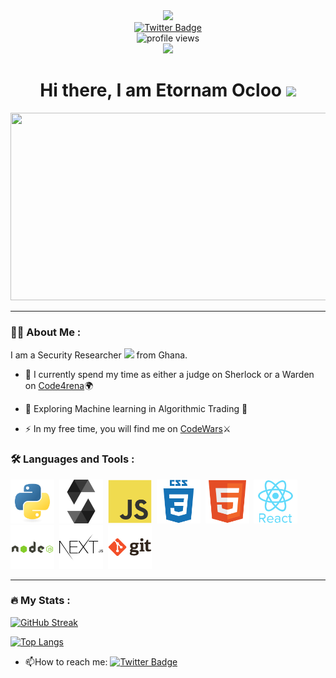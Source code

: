 <div>
  <div id="header" align="center">
    <img src="https://media.giphy.com/media/IeRdg7gLkfK1ly2mFU/giphy.gif" width="100"/>
  </div>
  <div id ="badges" align="center">
  <a href="https://twitter.com/dev0cloo">
    <img src="https://img.shields.io/badge/Twitter-blue?style=for-the-badge&logo=twitter&logoColor=white" alt="Twitter Badge"/>
  </a>
    
  </div>
  <div align="center">
    <img  src="https://komarev.com/ghpvc/?username=dev0cloo&style=for-the-badge&color=green" alt="profile views"/></br>
  <a href="https://www.codewars.com/users/dev0cloo" alt="codewars ranks">
    <img src="https://www.codewars.com/users/dev0cloo/badges/large"/></a>
    <h1>
    Hi there, I am Etornam Ocloo
    <img src="https://media.giphy.com/media/hvRJCLFzcasrR4ia7z/giphy.gif" width="30px"/>
    </h1>

  </div>
  
  <div align="center">
    <img src="https://media.giphy.com/media/dWesBcTLavkZuG35MI/giphy.gif" width="600" height="300"/>
    
  </div>

  ---

### :man_technologist: About Me :
I am a Security Researcher <img src="https://media.giphy.com/media/WUlplcMpOCEmTGBtBW/giphy.gif" width="30"> from Ghana.

  
- :speech_balloon: I currently spend my time as either a judge on Sherlock or a Warden on <a href="https://code4rena.com/">Code4rena</a>:earth_africa:

- :telescope: Exploring Machine learning in Algorithmic Trading :robot:

- :zap: In my free time, you will find me on <a href="https://www.codewars.com/users/dev0cloo">CodeWars</a>:crossed_swords:
  
  
  
  
### :hammer_and_wrench: Languages and Tools :  
  <div>
  <img src="https://github.com/devicons/devicon/blob/master/icons/python/python-original.svg" title="PYTHON" alt="PYTHON" width="70" height="70"/>&nbsp;
   <img src="https://github.com/devicons/devicon/blob/master/icons/solidity/solidity-original.svg" title="Solidity" alt="NodeJS" width="70" height="70"/>&nbsp;
  <img src="https://github.com/devicons/devicon/blob/master/icons/javascript/javascript-original.svg" title="JavaScript" alt="JavaScript" width="70" height="70"/>&nbsp;
  <img src="https://github.com/devicons/devicon/blob/master/icons/css3/css3-plain-wordmark.svg"  title="CSS3" alt="CSS" width="70" height="70"/>&nbsp;
  <img src="https://github.com/devicons/devicon/blob/master/icons/html5/html5-original.svg" title="HTML5" alt="HTML" width="70" height="70"/>&nbsp;
  <img src="https://github.com/devicons/devicon/blob/master/icons/react/react-original-wordmark.svg" title="React" alt="React" width="70" height="70"/>&nbsp;
  <img src="https://github.com/devicons/devicon/blob/master/icons/nodejs/nodejs-original-wordmark.svg" title="NodeJS" alt="NodeJS" width="70" height="70"/>&nbsp;
  <img src="https://github.com/devicons/devicon/blob/master/icons/nextjs/nextjs-original-wordmark.svg" title="NextJS" alt="Javascript" width="70" height="70"/>&nbsp;
  <img src="https://github.com/devicons/devicon/blob/master/icons/git/git-original-wordmark.svg" title="Git" alt="Git" width="70" height="70" /></div>
  
---

### :fire: My Stats :
[![GitHub Streak](https://streak-stats.demolab.com?user=dev0cloo&theme=blueberry_duo&hide_border=true)](https://git.io/streak-stats)
   
[![Top Langs](https://github-readme-stats.vercel.app/api/top-langs/?username=dev0cloo)](https://github.com/anuraghazra/github-readme-stats)  
    
- :mailbox:How to reach me: [![Twitter Badge](https://img.shields.io/badge/Twitter-blue?style=flat-square&logo=twitter&logoColor=white)](https://twitter.com/dev0cloo)
    
 
 
